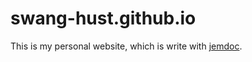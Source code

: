 # swang-hust.github.io
This is my personal website, which is write with [ jemdoc](http://jemdoc.jaboc.net/index.html).